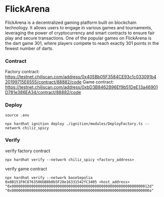 # FlickArena

FlickArena is a decentralized gaming platform built on blockchain technology. It allows users to engage in various games and tournaments, leveraging the power of cryptocurrency and smart contracts to ensure fair play and secure transactions. One of the popular games on FlickArena is the dart game 301, where players compete to reach exactly 301 points in the fewest number of darts.

### Contract
Factory contract: https://testnet.chiliscan.com/address/0x405Bb05F3584CE93c1c033091b420199715E6555/contract/88882/code
Game contract: https://testnet.chiliscan.com/address/0xbD3B8462B96Ef9b51DeE13a46901D781e386EA34/contract/88882/code

### Deploy

```shell
source .env

npx hardhat ignition deploy ./ignition/modules/DeployFactory.ts --network chiliz_spicy
```

### Verify

verify factory contract
```shell
npx hardhat verify --network chiliz_spicy <factory_address>
```

verify game contract
```shell
npx hardhat verify --network baseSepolia 0x0B151F0C8763506bB8b0b5F28e16331542fC3405 <host_address> "0x000000000000000000000000000000000000000000000000000000000000012d" "0x000000000000000000000000000000000000000000000000000000000000000a"
```
